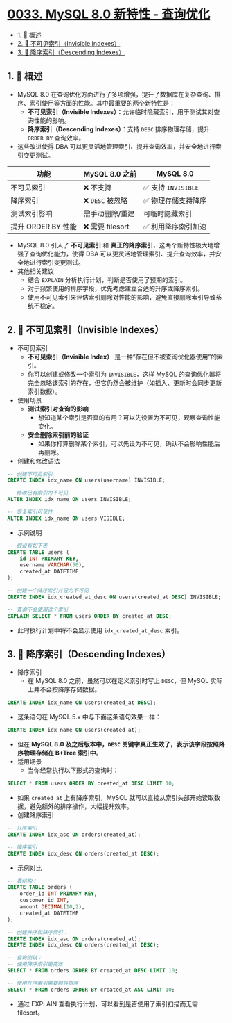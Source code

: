# [0033. MySQL 8.0 新特性 - 查询优化](https://github.com/Tdahuyou/TNotes.mysql/tree/main/notes/0033.%20MySQL%208.0%20%E6%96%B0%E7%89%B9%E6%80%A7%20-%20%E6%9F%A5%E8%AF%A2%E4%BC%98%E5%8C%96)

<!-- region:toc -->

- [1. 📝 概述](#1--概述)
- [2. 📒 不可见索引（Invisible Indexes）](#2--不可见索引invisible-indexes)
- [3. 📒 降序索引（Descending Indexes）](#3--降序索引descending-indexes)

<!-- endregion:toc -->

## 1. 📝 概述

- MySQL 8.0 在查询优化方面进行了多项增强，提升了数据库在复杂查询、排序、索引使用等方面的性能。其中最重要的两个新特性是：
  - **不可见索引（Invisible Indexes）**：允许临时隐藏索引，用于测试其对查询性能的影响。
  - **降序索引（Descending Indexes）**：支持 `DESC` 排序物理存储，提升 `ORDER BY` 查询效率。
- 这些改进使得 DBA 可以更灵活地管理索引、提升查询效率，并安全地进行索引变更测试。

| 功能               | MySQL 8.0 之前   | MySQL 8.0           |
| ------------------ | ---------------- | ------------------- |
| 不可见索引         | ❌ 不支持        | ✅ 支持 `INVISIBLE` |
| 降序索引           | ❌ `DESC` 被忽略 | ✅ 物理存储支持降序 |
| 测试索引影响       | 需手动删除/重建  | 可临时隐藏索引      |
| 提升 ORDER BY 性能 | ❌ 需要 filesort | ✅ 利用降序索引加速 |

- MySQL 8.0 引入了 **不可见索引** 和 **真正的降序索引**，这两个新特性极大地增强了查询优化能力，使得 DBA 可以更灵活地管理索引、提升查询效率，并安全地进行索引变更测试。
- 其他相关建议
  - 结合 `EXPLAIN` 分析执行计划，判断是否使用了预期的索引。
  - 对于频繁使用的排序字段，优先考虑建立合适的升序或降序索引。
  - 使用不可见索引来评估索引删除对性能的影响，避免直接删除索引导致系统不稳定。

<!--
查询的优化

- MySQL 8.0 在查询方面的优化表现如下：
- MySQL 8.0 开始支持不可见索引。优化器根本不使用不可见索引，但会以其他方式正常维护。默认情况下，索引是可见的。通过不可见索引，数据库管理员可以检测索引对查询性能的影响，而不会进行破坏性的更改。
- MySQL8.0 开始支持降序索引。DESC 在索引定义中不再被忽略，而且会降序存储索引字段。

查询优化增强

- **不可见索引（Invisible Indexes）**：
  - 可临时隐藏索引，测试其对查询性能的影响
  - 使用方式：`CREATE INDEX ... INVISIBLE` 或 `ALTER INDEX ... INVISIBLE`
- **降序索引（Descending Indexes）**：
  - 支持 `DESC` 排序物理存储，提升 ORDER BY 查询效率
 -->

## 2. 📒 不可见索引（Invisible Indexes）

- 不可见索引
  - **不可见索引（Invisible Index）** 是一种“存在但不被查询优化器使用”的索引。
  - 你可以创建或修改一个索引为 `INVISIBLE`，这样 MySQL 的查询优化器将完全忽略该索引的存在，但它仍然会被维护（如插入、更新时会同步更新索引数据）。
- 使用场景
  - **测试索引对查询的影响**
    - 想知道某个索引是否真的有用？可以先设置为不可见，观察查询性能变化。
  - **安全删除索引前的验证**
    - 如果你打算删除某个索引，可以先设为不可见，确认不会影响性能后再删除。
- 创建和修改语法

```sql
-- 创建不可见索引
CREATE INDEX idx_name ON users(username) INVISIBLE;

-- 修改已有索引为不可见
ALTER INDEX idx_name ON users INVISIBLE;

-- 恢复索引可见性
ALTER INDEX idx_name ON users VISIBLE;
```

- 示例说明

```sql
-- 假设有如下表
CREATE TABLE users (
    id INT PRIMARY KEY,
    username VARCHAR(50),
    created_at DATETIME
);

-- 创建一个降序索引并设为不可见
CREATE INDEX idx_created_at_desc ON users(created_at DESC) INVISIBLE;

-- 查询不会使用这个索引
EXPLAIN SELECT * FROM users ORDER BY created_at DESC;
```

- 此时执行计划中将不会显示使用 `idx_created_at_desc` 索引。

## 3. 📒 降序索引（Descending Indexes）

- 降序索引
  - 在 MySQL 8.0 之前，虽然可以在定义索引时写上 `DESC`，但 MySQL 实际上并不会按降序存储数据。

```sql
CREATE INDEX idx_name ON users(created_at DESC);
```

- 这条语句在 MySQL 5.x 中与下面这条语句效果一样：

```sql
CREATE INDEX idx_name ON users(created_at);
```

- 但在 **MySQL 8.0 及之后版本中，`DESC` 关键字真正生效了，表示该字段按照降序物理存储在 B+Tree 索引中**。
- 适用场景
  - 当你经常执行以下形式的查询时：

```sql
SELECT * FROM users ORDER BY created_at DESC LIMIT 10;
```

- 如果 `created_at` 上有降序索引，MySQL 就可以直接从索引头部开始读取数据，避免额外的排序操作，大幅提升效率。
- 创建降序索引

```sql
-- 升序索引
CREATE INDEX idx_asc ON orders(created_at);

-- 降序索引
CREATE INDEX idx_desc ON orders(created_at DESC);
```

- 示例对比

```sql
-- 表结构：
CREATE TABLE orders (
    order_id INT PRIMARY KEY,
    customer_id INT,
    amount DECIMAL(10,2),
    created_at DATETIME
);

-- 创建升序和降序索引：
CREATE INDEX idx_asc ON orders(created_at);
CREATE INDEX idx_desc ON orders(created_at DESC);

-- 查询测试：
-- 使用降序索引更高效
SELECT * FROM orders ORDER BY created_at DESC LIMIT 10;

-- 使用升序索引需要额外排序
SELECT * FROM orders ORDER BY created_at ASC LIMIT 10;
```

- 通过 EXPLAIN 查看执行计划，可以看到是否使用了索引扫描而无需 filesort。
